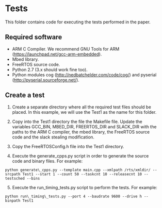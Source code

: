 # Tests

This folder contains code for executing the tests performed in the paper.

## Required software

* ARM C Compiler. We recommend GNU Tools for ARM (https://launchpad.net/gcc-arm-embedded).
* Mbed library.
* FreeRTOS source code.
* Python 2.7 (3.x should work fine too).
* Python modules cog (http://nedbatchelder.com/code/cog/) and pyserial (http://pyserial.sourceforge.net/).

## Create a test

1. Create a separate directory where all the required test files should be placed. In this example, we will use the Test1 as the name for this folder.

2. Copy into the Test1 directory the file the Makefile file. Update the variables GCC\_BIN, MBED\_DIR, FREERTOS\_DIR and SLACK\_DIR with the paths to the ARM C compiler, the mbed library, the FreeRTOS source code and the slack stealing modification.

3. Copy the FreeRTOSConfig.h file into the Test1 directory.

4. Execute the generate\_cpps.py script in order to generate the source code and binary files. For example:

```
python generate\_cpps.py --template main.cpp --xmlpath /rts/xmldir/ --srcpath Test1 --start 1 --count 50 --taskcnt 10 --releasecnt 10 --testsched --bins
```

5. Execute the run\_timing\_tests.py script to perform the tests. For example:

```
python run\_timing\_tests.py --port 4 --baudrate 9600 --drive h --binpath Test1
```
